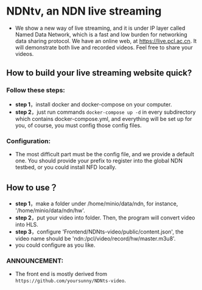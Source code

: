 # NDNtv, an NDN live streaming
- We show a new way of live streaming, and it is under IP layer called Named Data Network, which is a fast and low burden for networking data sharing protocol.
We have an online web, at https://live.pcl.ac.cn. It will demonstrate both live and recorded videos. Feel free to share your videos.

## How to build your live streaming website quick?

### Follow these steps:

- **step 1**，install docker and docker-compose on your computer.
- **step 2**，just run commands `docker-compose up -d` in every subdirectory which contains docker-compose.yml, and everything will be set up for you, of course, you must config those config files.

### Configuration:
- The most difficult part must be the config file, and we provide a default one. You should provide your prefix to register into the global NDN testbed, or you could install NFD locally. 

## How to use？

- **step 1**，make a folder under /home/minio/data/ndn, for instance, '/home/minio/data/ndn/hw'. 
- **step 2**，put your video into folder. Then, the program will convert video into HLS.
- **step 3**，configure 'Frontend/NDNts-video/public/content.json', the video name should be 'ndn:/pcl/video/record/hw/master.m3u8'.
- you could configure as you like.

### ANNOUNCEMENT:
- The front end is mostly derived from `https://github.com/yoursunny/NDNts-video`.
